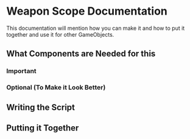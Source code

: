 # Weapon Scope Documentation

This documentation will mention how you can make it and how to put it together and use it for other GameObjects.

## What Components are Needed for this



### Important



### Optional (To Make it Look Better)



## Writing the Script



## Putting it Together


